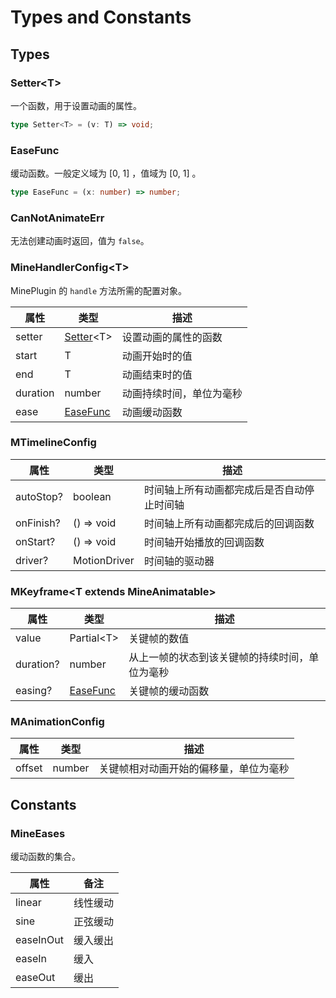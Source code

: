# Types and Constants

## Types

### Setter&lt;T&gt;

一个函数，用于设置动画的属性。

```typescript
type Setter<T> = (v: T) => void;
```

### EaseFunc

缓动函数。一般定义域为 [0, 1] ，值域为 [0, 1] 。

```typescript
type EaseFunc = (x: number) => number;
```

### CanNotAnimateErr

无法创建动画时返回，值为 `false`。

### MineHandlerConfig&lt;T&gt;

MinePlugin 的 `handle` 方法所需的配置对象。

| 属性 | 类型 | 描述 |
| --- | --- | --- |
| setter | [Setter](/api/types.html#setter-lt-t-gt)&lt;T&gt; | 设置动画的属性的函数 |
| start | T | 动画开始时的值 |
| end | T | 动画结束时的值 |
| duration | number | 动画持续时间，单位为毫秒 |
| ease | [EaseFunc](/api/types.html#easefunc) | 动画缓动函数 |

### MTimelineConfig

| 属性 | 类型 | 描述 |
| --- | --- | --- |
| autoStop? | boolean | 时间轴上所有动画都完成后是否自动停止时间轴 |
| onFinish? | () => void | 时间轴上所有动画都完成后的回调函数 |
| onStart? | () => void | 时间轴开始播放的回调函数 |
| driver? | MotionDriver | 时间轴的驱动器 |

### MKeyframe&lt;T extends MineAnimatable&gt;

| 属性 | 类型 | 描述 |
| --- | --- | --- |
| value | Partial&lt;T&gt; | 关键帧的数值 |
| duration? | number | 从上一帧的状态到该关键帧的持续时间，单位为毫秒 |
| easing? | [EaseFunc](/api/types.html#easefunc) | 关键帧的缓动函数 |

### MAnimationConfig

| 属性 | 类型 | 描述 |
| --- | --- | --- |
| offset | number | 关键帧相对动画开始的偏移量，单位为毫秒 |

## Constants

### MineEases

缓动函数的集合。

| 属性 | 备注 |
| --- | --- | 
| linear    | 线性缓动 |
| sine      | 正弦缓动 | 
| easeInOut | 缓入缓出 |
| easeIn    | 缓入 |
| easeOut   | 缓出 |
